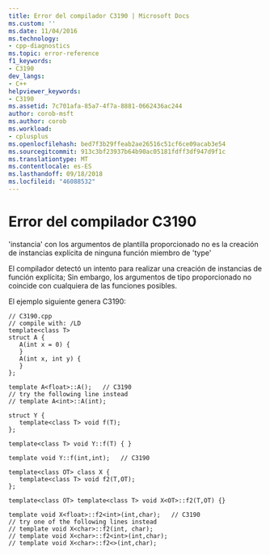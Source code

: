 ```yaml
---
title: Error del compilador C3190 | Microsoft Docs
ms.custom: ''
ms.date: 11/04/2016
ms.technology:
- cpp-diagnostics
ms.topic: error-reference
f1_keywords:
- C3190
dev_langs:
- C++
helpviewer_keywords:
- C3190
ms.assetid: 7c701afa-85a7-4f7a-8881-0662436ac244
author: corob-msft
ms.author: corob
ms.workload:
- cplusplus
ms.openlocfilehash: bed7f3b29ffeab2ae26516c51cf6ce09acab3e54
ms.sourcegitcommit: 913c3bf23937b64b90ac05181fdff3df947d9f1c
ms.translationtype: MT
ms.contentlocale: es-ES
ms.lasthandoff: 09/18/2018
ms.locfileid: "46088532"
---
```

# <a name="compiler-error-c3190"></a>Error del compilador C3190

'instancia' con los argumentos de plantilla proporcionado no es la creación de instancias explícita de ninguna función miembro de 'type'

El compilador detectó un intento para realizar una creación de instancias de función explícita; Sin embargo, los argumentos de tipo proporcionado no coincide con cualquiera de las funciones posibles.

El ejemplo siguiente genera C3190:

```
// C3190.cpp
// compile with: /LD
template<class T>
struct A {
   A(int x = 0) {
   }
   A(int x, int y) {
   }
};

template A<float>::A();   // C3190
// try the following line instead
// template A<int>::A(int);

struct Y {
   template<class T> void f(T);
};

template<class T> void Y::f(T) { }

template void Y::f(int,int);   // C3190

template<class OT> class X {
   template<class T> void f2(T,OT);
};

template<class OT> template<class T> void X<OT>::f2(T,OT) {}

template void X<float>::f2<int>(int,char);   // C3190
// try one of the following lines instead
// template void X<char>::f2(int, char);
// template void X<char>::f2<int>(int,char);
// template void X<char>::f2<>(int,char);
```